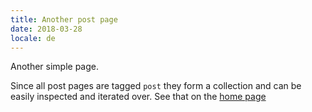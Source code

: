 ```yaml
---
title: Another post page
date: 2018-03-28
locale: de
---
```


Another simple page.

Since all post pages are tagged `post` they form a collection and can be easily inspected and iterated over. See that on the [home page](/)



